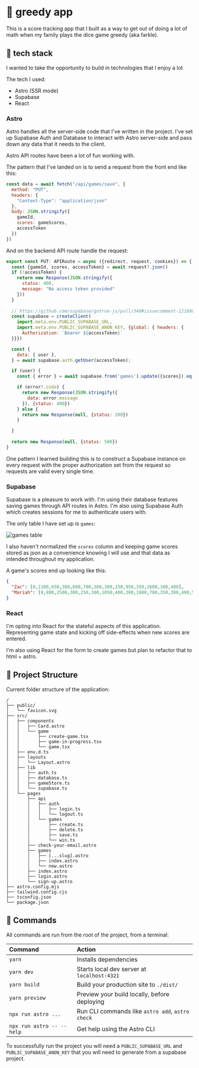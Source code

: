 # 🎲 greedy app

This is a score tracking app that I built as a way to get out of doing a lot of math when my family plays the dice game greedy (aka farkle).

## 🥞 tech stack

I wanted to take the opportunity to build in technologies that I enjoy a lot

The tech I used:

- Astro (SSR mode)
- Supabase
- React

### Astro

Astro handles all the server-side code that I've written in the project. I've set up Supabase Auth and Database to interact with Astro server-side and pass down any data that it needs to the client. 

Astro API routes have been a lot of fun working with. 

The pattern that I've landed on is to send a request from the front end like this:

```js
const data = await fetch("/api/games/save", {
  method: "PUT",
  headers: {
    "Content-Type": "application/json"
  },
  body: JSON.stringify({
    gameId,
    scores: gameScores,
    accessToken
  })
})
```

And on the backend API route handle the request:

```js
export const PUT: APIRoute = async ({redirect, request, cookies}) => {
  const {gameId, scores, accessToken} = await request?.json()
  if (!accessToken) {
    return new Response(JSON.stringify({
      status: 400,
      message: "No access token provided"
    }))
  }
   
  // https://github.com/supabase/gotrue-js/pull/340#issuecomment-1218065610
  const supabase = createClient(
    import.meta.env.PUBLIC_SUPABASE_URL, 
    import.meta.env.PUBLIC_SUPABASE_ANON_KEY, {global: { headers: {
      Authorization: `Bearer ${accessToken}`
  }}})

  const {
    data: { user },
  } = await supabase.auth.getUser(accessToken);

  if (user) {
    const { error } = await supabase.from('games').update({scores}).eq('id', gameId)

    if (error?.code) {
      return new Response(JSON.stringify({
        data: error.message
      }), {status: 400})
    } else {
      return new Response(null, {status: 200})
    }

  }
  
  return new Response(null, {status: 500})
}
```

One pattern I learned building this is to construct a Supabase instance on every request with the proper authorization set from the request so requests are valid every single time.

### Supabase
Supabase is a pleasure to work with. I'm using their database features saving games through API routes in Astro. I'm also using Supabase Auth which creates sessions for me to authenticate users with.

The only table I have set up is `games`:

![games table](https://github.com/zacjones93/greedy-app-astro/assets/6188161/b5d5ad4e-df2e-4e9d-8bd8-29a5309f905f)

I also haven't normalized the `scores` column and keeping game scores stored as json as a convenience knowing I will use and that data as intended throughout my application.

A game's scores end up looking like this:

```json
{
  "Zac": [0,1100,650,300,600,700,300,300,250,950,350,2600,300,400],
  "Mariah": [0,800,2500,300,250,300,1050,400,300,1000,700,350,300,400,500,2550]
}
```

### React
I'm opting into React for the stateful aspects of this application. Representing game state and kicking off side-effects when new scores are entered. 

I'm also using React for the form to create games but plan to refactor that to html + astro.

## 🚀 Project Structure

Current folder structure of the application:

```
/
├── public/
│   └── favicon.svg
├── src/
│   ├── components
│   │   ├── Card.astro
│   │   └── game
│   │       ├── create-game.tsx
│   │       ├── game-in-progress.tsx
│   │       └── game.tsx
│   ├── env.d.ts
│   ├── layouts
│   │   └── Layout.astro
│   ├── lib
│   │   ├── auth.ts
│   │   ├── database.ts
│   │   ├── gameStore.ts
│   │   └── supabase.ts
│   └── pages
│       ├── api
│       │   ├── auth
│       │   │   ├── login.ts
│       │   │   └── logout.ts
│       │   └── games
│       │       ├── create.ts
│       │       ├── delete.ts
│       │       ├── save.ts
│       │       └── win.ts
│       ├── check-your-email.astro
│       ├── games
│       │   ├── [...slug].astro
│       │   ├── index.astro
│       │   └── new.astro
│       ├── index.astro
│       ├── login.astro
│       └── sign-up.astro
├── astro.config.mjs
├── tailwind.config.cjs
├── tsconfig.json
└── package.json
```

## 🧞 Commands

All commands are run from the root of the project, from a terminal:

| Command                   | Action                                           |
| :------------------------ | :----------------------------------------------- |
| `yarn`                    | Installs dependencies                            |
| `yarn dev`                | Starts local dev server at `localhost:4321`      |
| `yarn build`              | Build your production site to `./dist/`          |
| `yarn preview`            | Preview your build locally, before deploying     |
| `npx run astro ...`       | Run CLI commands like `astro add`, `astro check` |
| `npx run astro -- --help` | Get help using the Astro CLI                     |

To successfully run the project you will need a `PUBLIC_SUPABASE_URL` and `PUBLIC_SUPABASE_ANON_KEY` that you will need to generate from a supabase project.


